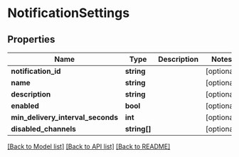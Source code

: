 # NotificationSettings

## Properties
Name | Type | Description | Notes
------------ | ------------- | ------------- | -------------
**notification_id** | **string** |  | [optional] 
**name** | **string** |  | [optional] 
**description** | **string** |  | [optional] 
**enabled** | **bool** |  | [optional] 
**min_delivery_interval_seconds** | **int** |  | [optional] 
**disabled_channels** | **string[]** |  | [optional] 

[[Back to Model list]](../README.md#documentation-for-models) [[Back to API list]](../README.md#documentation-for-api-endpoints) [[Back to README]](../README.md)


